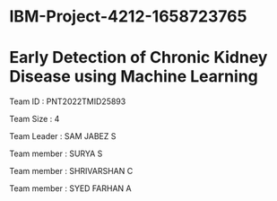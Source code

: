 # IBM-Project-4212-1658723765

# Early Detection of Chronic Kidney Disease using Machine Learning

Team ID : PNT2022TMID25893

Team Size : 4

Team Leader : SAM JABEZ S

Team member : SURYA S

Team member : SHRIVARSHAN C

Team member : SYED FARHAN A

